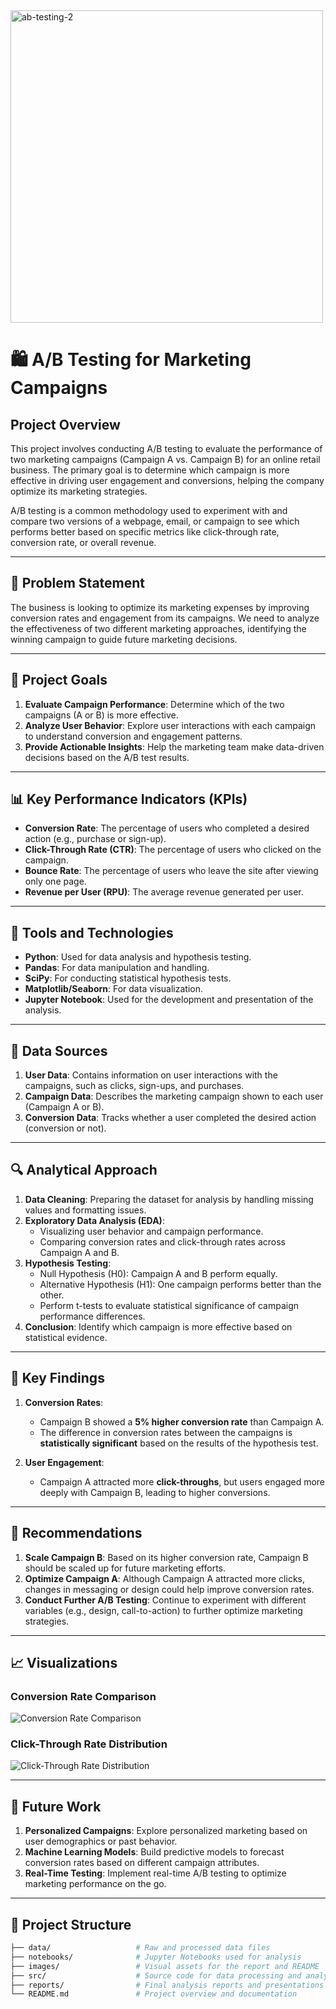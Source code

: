 <img src="https://github.com/user-attachments/assets/53408a4d-a9c2-4f0e-a0df-e37db0b9c9b3" alt="ab-testing-2" width="500"/>



# 🛍️ A/B Testing for Marketing Campaigns

## Project Overview
This project involves conducting A/B testing to evaluate the performance of two marketing campaigns (Campaign A vs. Campaign B) for an online retail business. The primary goal is to determine which campaign is more effective in driving user engagement and conversions, helping the company optimize its marketing strategies.

A/B testing is a common methodology used to experiment with and compare two versions of a webpage, email, or campaign to see which performs better based on specific metrics like click-through rate, conversion rate, or overall revenue.

---

## 🚩 Problem Statement

The business is looking to optimize its marketing expenses by improving conversion rates and engagement from its campaigns. We need to analyze the effectiveness of two different marketing approaches, identifying the winning campaign to guide future marketing decisions.

---

## 🎯 Project Goals

1. **Evaluate Campaign Performance**: Determine which of the two campaigns (A or B) is more effective.
2. **Analyze User Behavior**: Explore user interactions with each campaign to understand conversion and engagement patterns.
3. **Provide Actionable Insights**: Help the marketing team make data-driven decisions based on the A/B test results.

---

## 📊 Key Performance Indicators (KPIs)

- **Conversion Rate**: The percentage of users who completed a desired action (e.g., purchase or sign-up).
- **Click-Through Rate (CTR)**: The percentage of users who clicked on the campaign.
- **Bounce Rate**: The percentage of users who leave the site after viewing only one page.
- **Revenue per User (RPU)**: The average revenue generated per user.

---

## 🧰 Tools and Technologies

- **Python**: Used for data analysis and hypothesis testing.
- **Pandas**: For data manipulation and handling.
- **SciPy**: For conducting statistical hypothesis tests.
- **Matplotlib/Seaborn**: For data visualization.
- **Jupyter Notebook**: Used for the development and presentation of the analysis.

---

## 📂 Data Sources

1. **User Data**: Contains information on user interactions with the campaigns, such as clicks, sign-ups, and purchases.
2. **Campaign Data**: Describes the marketing campaign shown to each user (Campaign A or B).
3. **Conversion Data**: Tracks whether a user completed the desired action (conversion or not).

---

## 🔍 Analytical Approach

1. **Data Cleaning**: Preparing the dataset for analysis by handling missing values and formatting issues.
2. **Exploratory Data Analysis (EDA)**:
    - Visualizing user behavior and campaign performance.
    - Comparing conversion rates and click-through rates across Campaign A and B.
3. **Hypothesis Testing**:
    - Null Hypothesis (H0): Campaign A and B perform equally.
    - Alternative Hypothesis (H1): One campaign performs better than the other.
    - Perform t-tests to evaluate statistical significance of campaign performance differences.
4. **Conclusion**: Identify which campaign is more effective based on statistical evidence.

---

## 📑 Key Findings

1. **Conversion Rates**:
    - Campaign B showed a **5% higher conversion rate** than Campaign A.
    - The difference in conversion rates between the campaigns is **statistically significant** based on the results of the hypothesis test.

2. **User Engagement**:
    - Campaign A attracted more **click-throughs**, but users engaged more deeply with Campaign B, leading to higher conversions.

---

## 📝 Recommendations

1. **Scale Campaign B**: Based on its higher conversion rate, Campaign B should be scaled up for future marketing efforts.
2. **Optimize Campaign A**: Although Campaign A attracted more clicks, changes in messaging or design could help improve conversion rates.
3. **Conduct Further A/B Testing**: Continue to experiment with different variables (e.g., design, call-to-action) to further optimize marketing strategies.

---

## 📈 Visualizations

### Conversion Rate Comparison

![Conversion Rate Comparison](https://github.com/user-attachments/assets/abc/conversion-rate-comparison.png)

### Click-Through Rate Distribution

![Click-Through Rate Distribution](https://github.com/user-attachments/assets/abc/ctr-distribution.png)

---

## 🚀 Future Work

1. **Personalized Campaigns**: Explore personalized marketing based on user demographics or past behavior.
2. **Machine Learning Models**: Build predictive models to forecast conversion rates based on different campaign attributes.
3. **Real-Time Testing**: Implement real-time A/B testing to optimize marketing performance on the go.

---

## 📂 Project Structure

```bash
├── data/                   # Raw and processed data files
├── notebooks/              # Jupyter Notebooks used for analysis
├── images/                 # Visual assets for the report and README
├── src/                    # Source code for data processing and analysis
├── reports/                # Final analysis reports and presentations
└── README.md               # Project overview and documentation
